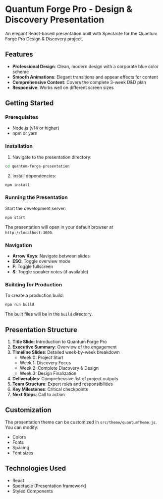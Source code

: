 # Quantum Forge Pro - Design & Discovery Presentation

An elegant React-based presentation built with Spectacle for the Quantum Forge Pro Design & Discovery project.

## Features

- **Professional Design**: Clean, modern design with a corporate blue color scheme
- **Smooth Animations**: Elegant transitions and appear effects for content
- **Comprehensive Content**: Covers the complete 3-week D&D plan
- **Responsive**: Works well on different screen sizes

## Getting Started

### Prerequisites

- Node.js (v14 or higher)
- npm or yarn

### Installation

1. Navigate to the presentation directory:
```bash
cd quantum-forge-presentation
```

2. Install dependencies:
```bash
npm install
```

### Running the Presentation

Start the development server:
```bash
npm start
```

The presentation will open in your default browser at `http://localhost:3000`.

### Navigation

- **Arrow Keys**: Navigate between slides
- **ESC**: Toggle overview mode
- **F**: Toggle fullscreen
- **S**: Toggle speaker notes (if available)

### Building for Production

To create a production build:
```bash
npm run build
```

The built files will be in the `build` directory.

## Presentation Structure

1. **Title Slide**: Introduction to Quantum Forge Pro
2. **Executive Summary**: Overview of the engagement
3. **Timeline Slides**: Detailed week-by-week breakdown
   - Week 0: Project Start
   - Week 1: Discovery Focus
   - Week 2: Complete Discovery & Design
   - Week 3: Design Finalization
4. **Deliverables**: Comprehensive list of project outputs
5. **Team Structure**: Expert roles and responsibilities
6. **Key Milestones**: Critical checkpoints
7. **Next Steps**: Call to action

## Customization

The presentation theme can be customized in `src/theme/quantumTheme.js`. You can modify:
- Colors
- Fonts
- Spacing
- Font sizes

## Technologies Used

- React
- Spectacle (Presentation framework)
- Styled Components